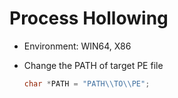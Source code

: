 # Process Hollowing

- Environment: WIN64, X86

- Change the PATH of target PE file
    ```cpp
    char *PATH = "PATH\\TO\\PE";
    ```
